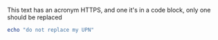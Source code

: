 This text has an acronym HTTPS, and one it's in a code block, only one should be replaced

```powershell
echo "do not replace my UPN"
```
